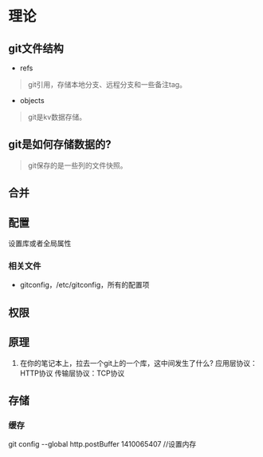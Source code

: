 # 理论

## git文件结构
- refs
> git引用，存储本地分支、远程分支和一些备注tag。

- objects
> git是kv数据存储。

## git是如何存储数据的?
> git保存的是一些列的文件快照。


## 合并


## 配置
设置库或者全局属性
### 相关文件
- gitconfig，/etc/gitconfig，所有的配置项


## 权限


## 原理
1. 在你的笔记本上，拉去一个git上的一个库，这中间发生了什么?
应用层协议：HTTP协议
传输层协议：TCP协议

## 存储
### 缓存
git config --global http.postBuffer 1410065407   //设置内存
